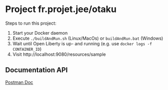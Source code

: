# Project fr.projet.jee/otaku

Steps to run this project:

1. Start your Docker daemon
2. Execute `./buildAndRun.sh` (Linux/MacOs) or `buildAndRun.bat` (Windows)
3. Wait until Open Liberty is up- and running (e.g. use `docker logs -f CONTAINER_ID`)
4. Visit http://localhost:9080/resources/sample

## Documentation API
[Postman Doc](https://documenter.getpostman.com/view/21682662/UzBtmPPE)
